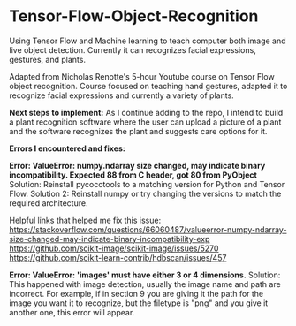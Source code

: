 # Tensor-Flow-Object-Recognition
Using Tensor Flow and Machine learning to teach computer both image and live object detection. Currently it can recognizes facial expressions, gestures, and plants.

Adapted from Nicholas Renotte's 5-hour Youtube course on Tensor Flow object recognition. Course focused on teaching hand gestures, adapted it to recognize facial expressions and currently a variety of plants.

**Next steps to implement:**
As I continue adding to the repo, I intend to build a plant recognition software where the user can upload a picture of a plant and the software recognizes the plant and suggests care options for it.

****Errors I encountered and fixes:****

**Error: ValueError: numpy.ndarray size changed, may indicate binary incompatibility. Expected 88 from C header, got 80 from PyObject**
Solution: Reinstall pycocotools to a matching version for Python and Tensor Flow. 
Solution 2: Reinstall numpy or try changing the versions to match the required architecture.

Helpful links that helped me fix this issue:
https://stackoverflow.com/questions/66060487/valueerror-numpy-ndarray-size-changed-may-indicate-binary-incompatibility-exp
https://github.com/scikit-image/scikit-image/issues/5270
https://github.com/scikit-learn-contrib/hdbscan/issues/457


**Error: ValueError: 'images' must have either 3 or 4 dimensions.**
Solution: This happened with image detection, usually the image name and path are incorrect. For example, if in section 9 you are giving it the path for the image you want it to recognize, but the filetype is "png" and you give it another one, this error will appear.

